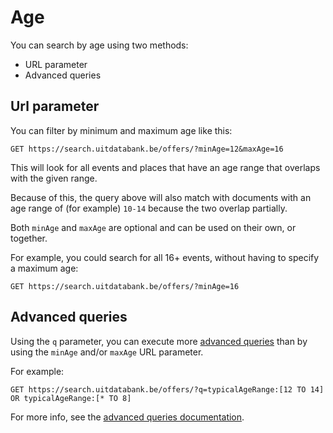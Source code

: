 # Age

You can search by age using two methods:

* URL parameter
* Advanced queries

## Url parameter

You can filter by minimum and maximum age like this:

```
GET https://search.uitdatabank.be/offers/?minAge=12&maxAge=16
```

This will look for all events and places that have an age range that overlaps with the given range.

Because of this, the query above will also match with documents with an age range of \(for example\) `10-14` because the two overlap partially.

Both `minAge` and `maxAge` are optional and can be used on their own, or together.

For example, you could search for all 16+ events, without having to specify a maximum age:

```
GET https://search.uitdatabank.be/offers/?minAge=16
```

## Advanced queries

Using the `q` parameter, you can execute more [advanced queries](/reference/advanced-queries.md) than by using the `minAge` and/or `maxAge` URL parameter.

For example:

```
GET https://search.uitdatabank.be/offers/?q=typicalAgeRange:[12 TO 14] OR typicalAgeRange:[* TO 8]
```

For more info, see the [advanced queries documentation](/reference/advanced-queries.md).